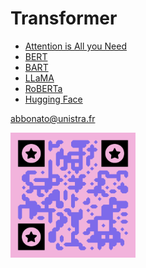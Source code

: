 # Transformer


- [Attention is All you Need](https://arxiv.org/abs/1706.03762)
- [BERT](https://arxiv.org/abs/1810.04805)
- [BART](https://arxiv.org/abs/1910.13461)
- [LLaMA](https://arxiv.org/abs/2302.13971)
- [RoBERTa](https://arxiv.org/abs/1907.11692)
- [Hugging Face](https://huggingface.co/models)

abbonato@unistra.fr

<img src="Untitled.png" alt="drawing" width="200"/>
